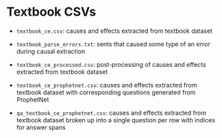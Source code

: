 # Textbook CSVs

- `textbook_ce.csv`: causes and effects extracted from textbook dataset

- `textbook_parse_errors.txt`: sents that caused some type of an error during causal extraction

- `textbook_ce_processed.csv`: post-processing of causes and effects extracted from textbook dataset

- `textbook_ce_prophetnet.csv`: causes and effects extracted from textbook dataset with corresponding questions generated from ProphetNet

- `qa_textbook_ce_prophetnet.csv`: causes and effects extracted from textbook dataset broken up into a single question per row with indices for answer spans
